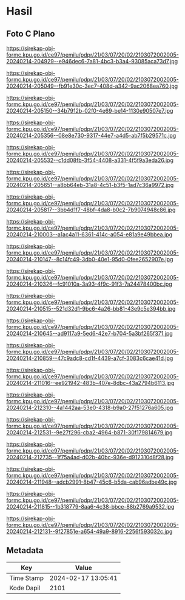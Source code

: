 # Hasil

## Foto C Plano

https://sirekap-obj-formc.kpu.go.id/ce97/pemilu/pdpr/21/03/07/20/02/2103072002005-20240214-204929--e946dec6-7a81-4bc3-b3a4-93085aca73d7.jpg

https://sirekap-obj-formc.kpu.go.id/ce97/pemilu/pdpr/21/03/07/20/02/2103072002005-20240214-205049--fb91e30c-3ec7-408d-a342-9ac2068ea760.jpg

https://sirekap-obj-formc.kpu.go.id/ce97/pemilu/pdpr/21/03/07/20/02/2103072002005-20240214-205150--34b7912b-02f0-4e69-be14-1130e90507e7.jpg

https://sirekap-obj-formc.kpu.go.id/ce97/pemilu/pdpr/21/03/07/20/02/2103072002005-20240214-205356--08e8e730-9317-44e7-a4d5-ab7f5b29571c.jpg

https://sirekap-obj-formc.kpu.go.id/ce97/pemilu/pdpr/21/03/07/20/02/2103072002005-20240214-205532--c1dd08fb-3f54-4408-a331-4f5f9a3eda26.jpg

https://sirekap-obj-formc.kpu.go.id/ce97/pemilu/pdpr/21/03/07/20/02/2103072002005-20240214-205651--a8bb64eb-31a8-4c51-b3f5-1ad7c36a9972.jpg

https://sirekap-obj-formc.kpu.go.id/ce97/pemilu/pdpr/21/03/07/20/02/2103072002005-20240214-205817--3bb4d1f7-48bf-4da8-b0c2-7b9074948c86.jpg

https://sirekap-obj-formc.kpu.go.id/ce97/pemilu/pdpr/21/03/07/20/02/2103072002005-20240214-210003--a1ac4a11-6361-414c-a054-e81a9e49bbea.jpg

https://sirekap-obj-formc.kpu.go.id/ce97/pemilu/pdpr/21/03/07/20/02/2103072002005-20240214-210147--8c14fc49-3db0-40e1-95d0-0fee2652907e.jpg

https://sirekap-obj-formc.kpu.go.id/ce97/pemilu/pdpr/21/03/07/20/02/2103072002005-20240214-210326--fc91010a-3a93-4f9c-91f3-7a24478400bc.jpg

https://sirekap-obj-formc.kpu.go.id/ce97/pemilu/pdpr/21/03/07/20/02/2103072002005-20240214-210515--521d32d1-9bc6-4a26-bb81-43e9c5e394bb.jpg

https://sirekap-obj-formc.kpu.go.id/ce97/pemilu/pdpr/21/03/07/20/02/2103072002005-20240214-210645--ad9117a9-5ed6-42e7-b704-5a3bf265f371.jpg

https://sirekap-obj-formc.kpu.go.id/ce97/pemilu/pdpr/21/03/07/20/02/2103072002005-20240214-210859--47c9adc8-cd1f-4439-a7cf-3083c6cae41d.jpg

https://sirekap-obj-formc.kpu.go.id/ce97/pemilu/pdpr/21/03/07/20/02/2103072002005-20240214-211016--ee921942-483b-407e-8dbc-43a2794b6113.jpg

https://sirekap-obj-formc.kpu.go.id/ce97/pemilu/pdpr/21/03/07/20/02/2103072002005-20240214-212310--4a1442aa-53e0-4318-b9a0-27f51276a605.jpg

https://sirekap-obj-formc.kpu.go.id/ce97/pemilu/pdpr/21/03/07/20/02/2103072002005-20240214-212531--9e27f296-cba2-4964-b871-30f179814679.jpg

https://sirekap-obj-formc.kpu.go.id/ce97/pemilu/pdpr/21/03/07/20/02/2103072002005-20240214-212735--1f75a4ad-d02b-40bc-936e-d912310d8f28.jpg

https://sirekap-obj-formc.kpu.go.id/ce97/pemilu/pdpr/21/03/07/20/02/2103072002005-20240214-211948--adcb2991-8b47-45c6-b5da-cab96adbe49c.jpg

https://sirekap-obj-formc.kpu.go.id/ce97/pemilu/pdpr/21/03/07/20/02/2103072002005-20240214-211815--1b318779-8aa6-4c38-bbce-88b2769a9532.jpg

https://sirekap-obj-formc.kpu.go.id/ce97/pemilu/pdpr/21/03/07/20/02/2103072002005-20240214-212131--9f27851e-a654-49a9-8916-2256f593032c.jpg


## Metadata

| Key        | Value               |
| ---------- | ------------------- |
| Time Stamp | 2024-02-17 13:05:41 |
| Kode Dapil | 2101                |




